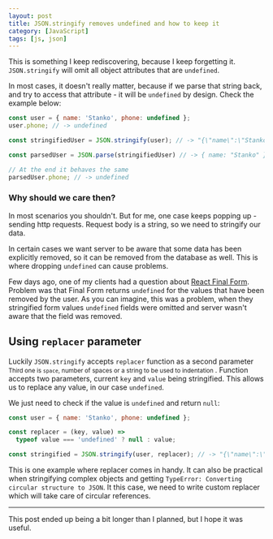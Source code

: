 ```yaml
---
layout: post
title: JSON.stringify removes undefined and how to keep it
category: [JavaScript]
tags: [js, json]
---
```


This is something I keep rediscovering, because I keep forgetting it. `JSON.stringify` will omit all object attributes that are `undefined`.

In most cases, it doesn't really matter, because if we parse that string back, and try to access that attribute - it will be `undefined` by design. Check the example below:

```js
const user = { name: 'Stanko', phone: undefined };
user.phone; // -> undefined

const stringifiedUser = JSON.stringify(user); // -> "{\"name\":\"Stanko\"}"

const parsedUser = JSON.parse(stringifiedUser) // -> { name: "Stanko" }

// At the end it behaves the same
parsedUser.phone; // -> undefined
```

<!--more-->

### Why should we care then?

In most scenarios you shouldn't. But for me, one case keeps popping up - sending http requests. Request body is a string, so we need to stringify our data.

In certain cases we want server to be aware that some data has been explicitly removed, so it can be removed from the database as well. This is where dropping `undefined` can cause problems.

Few days ago, one of my clients had a question about [React Final Form](https://github.com/final-form/react-final-form). Problem was that Final Form returns `undefined` for the values that have been removed by the user. As you can imagine, this was a problem, when they stringified form values `undefined` fields were omitted and server wasn't aware that the field was removed.

## Using `replacer` parameter

Luckily `JSON.stringify` accepts  `replacer` function as a
<label class="SideNote-trigger">second parameter</label>
<small class="SideNote">
Third one is `space`, number of spaces or a string to be used to indentation
</small>.
Function accepts two parameters, current `key` and `value` being stringified. This allows us to replace any value, in our case `undefined`.

We just need to check if the value is `undefined` and return `null`:

```js
const user = { name: 'Stanko', phone: undefined };

const replacer = (key, value) =>
  typeof value === 'undefined' ? null : value;

const stringified = JSON.stringify(user, replacer); // -> "{\"name\":\"Stanko\",\"phone\":null}"
```

This is one example where replacer comes in handy. It can also be practical when stringifying complex objects and getting `TypeError: Converting circular structure to JSON`. It this case, we need to write custom replacer which will take care of circular references.

-----

This post ended up being a bit longer than I planned, but I hope it was useful.

